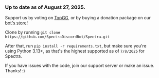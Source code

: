 ### Up to date as of August 27, 2025.

Support us by voting on [TopGG](https://top.gg/bot/1279512390756470836), or by buying a donation package on our [bot's store](https://discord.com/discovery/applications/1279512390756470836/store)!


Clone by running `git clone https://github.com/SpectraDiscordBot/Spectra.git`

After that, run `pip install -r requirements.txt`, but make sure you're using Python 3.13+, as that's the highest supported as of `7/8/2025` for Spectra.

If you have issues with the code, join our support server or make an issue. Thanks! :)
